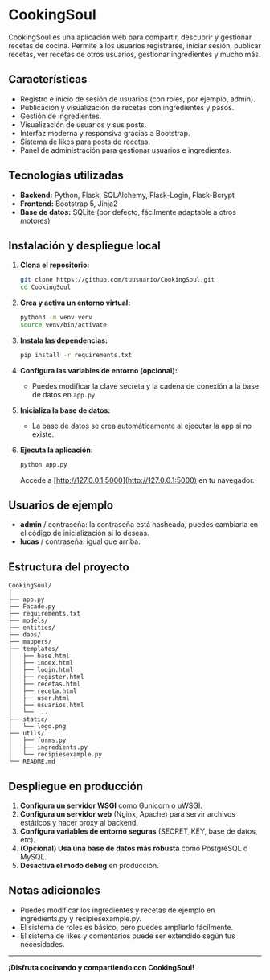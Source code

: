 # CookingSoul

CookingSoul es una aplicación web para compartir, descubrir y gestionar recetas de cocina. Permite a los usuarios registrarse, iniciar sesión, publicar recetas, ver recetas de otros usuarios, gestionar ingredientes y mucho más.

## Características

- Registro e inicio de sesión de usuarios (con roles, por ejemplo, admin).
- Publicación y visualización de recetas con ingredientes y pasos.
- Gestión de ingredientes.
- Visualización de usuarios y sus posts.
- Interfaz moderna y responsiva gracias a Bootstrap.
- Sistema de likes para posts de recetas.
- Panel de administración para gestionar usuarios e ingredientes.

## Tecnologías utilizadas

- **Backend:** Python, Flask, SQLAlchemy, Flask-Login, Flask-Bcrypt
- **Frontend:** Bootstrap 5, Jinja2
- **Base de datos:** SQLite (por defecto, fácilmente adaptable a otros motores)

## Instalación y despliegue local

1. **Clona el repositorio:**
   ```bash
   git clone https://github.com/tuusuario/CookingSoul.git
   cd CookingSoul
   ```

2. **Crea y activa un entorno virtual:**
   ```bash
   python3 -m venv venv
   source venv/bin/activate
   ```

3. **Instala las dependencias:**
   ```bash
   pip install -r requirements.txt
   ```

4. **Configura las variables de entorno (opcional):**
   - Puedes modificar la clave secreta y la cadena de conexión a la base de datos en `app.py`.

5. **Inicializa la base de datos:**
   - La base de datos se crea automáticamente al ejecutar la app si no existe.

6. **Ejecuta la aplicación:**
   ```bash
   python app.py
   ```
   Accede a [http://127.0.0.1:5000](http://127.0.0.1:5000) en tu navegador.

## Usuarios de ejemplo

- **admin** / contraseña: la contraseña está hasheada, puedes cambiarla en el código de inicialización si lo deseas.
- **lucas** / contraseña: igual que arriba.

## Estructura del proyecto

```
CookingSoul/
│
├── app.py
├── Facade.py
├── requirements.txt
├── models/
├── entities/
├── daos/
├── mappers/
├── templates/
│   ├── base.html
│   ├── index.html
│   ├── login.html
│   ├── register.html
│   ├── recetas.html
│   ├── receta.html
│   ├── user.html
│   ├── usuarios.html
│   └── ...
├── static/
│   └── logo.png
├── utils/
│   ├── forms.py
│   ├── ingredients.py
│   └── recipiesexample.py
└── README.md
```

## Despliegue en producción

1. **Configura un servidor WSGI** como Gunicorn o uWSGI.
2. **Configura un servidor web** (Nginx, Apache) para servir archivos estáticos y hacer proxy al backend.
3. **Configura variables de entorno seguras** (SECRET_KEY, base de datos, etc).
4. **(Opcional) Usa una base de datos más robusta** como PostgreSQL o MySQL.
5. **Desactiva el modo debug** en producción.

## Notas adicionales

- Puedes modificar los ingredientes y recetas de ejemplo en ingredients.py y recipiesexample.py.
- El sistema de roles es básico, pero puedes ampliarlo fácilmente.
- El sistema de likes y comentarios puede ser extendido según tus necesidades.


---

**¡Disfruta cocinando y compartiendo con CookingSoul!**
